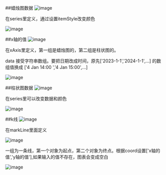 ##蜡烛图数据
![image](https://github.com/user-attachments/assets/20cabb00-48be-4eb0-9ea7-b96bd49c012b)

在series里定义，通过设置itemStyle改变颜色

![image](https://github.com/user-attachments/assets/7b935ca5-378c-4273-b40d-04de24018cf5)

##x轴的值
![image](https://github.com/user-attachments/assets/46552a58-1ed6-446a-82ee-55b6f410b512)

在xAxis里定义，第一组是蜡烛图的，第二组是柱状图的。

data 接受字符串数组。要把日期改成时间，原先['2023-1-1','2024-1-1',...] 的数组值换成 ['4 Jan 14:00 ','4 Jan 15:00',...]

![image](https://github.com/user-attachments/assets/bd219d75-4022-47b7-939a-798f71b724ba)


##柱状图数据
![image](https://github.com/user-attachments/assets/bef47414-2ae9-43cc-9101-09263bdfb67f)

在series里可以改变数据和颜色

![image](https://github.com/user-attachments/assets/5b039ae7-c40d-4c80-8bc6-451e32d2905c)

##k线
![image](https://github.com/user-attachments/assets/fdbdb848-e467-4d4a-a478-91f22a0e1c0f)

在markLine里面定义

![image](https://github.com/user-attachments/assets/7abdf301-50e8-4168-854b-8d56e5bc8833)

一组为一条线，第一个对象为起点，第二个对象为终点。根据coord设置['x轴的值','y轴的值'],如果输入的值不存在，图表会变成空白

![image](https://github.com/user-attachments/assets/26f64878-9522-4ed2-8278-fea6b42521f4)
